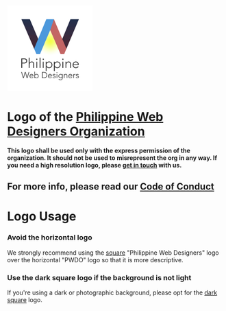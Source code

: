 <img src="https://github.com/pwdo/Logo/blob/master/pwdo-logo-square.png?raw=true" alt="logo" width="200">

Logo of the [Philippine Web Designers Organization](http://pwdo.org)
===

**This logo shall be used only with the express permission of the organization. It should not be used to misrepresent the org in any way. If you need a high resolution logo, please [get in touch](mailto:info@pwdo.org?subject=PWDO%20Logo) with us.**

For more info, please read our [Code of Conduct](http://pwdo.org/conduct)
---

Logo Usage
===

### Avoid the horizontal logo
We strongly recommend using the [square](https://github.com/pwdo/Logo/blob/master/pwdo-logo-square.png) "Philippine Web Designers" logo over the horizontal "PWDO" logo so that it is more descriptive. 

### Use the dark square logo if the background is not light 
If you're using a dark or photographic background, please opt for the [dark square](https://github.com/pwdo/Logo/blob/master/pwdo-logo-dark-square.png) logo.
